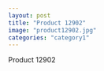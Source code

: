 ```yaml
---
layout: post
title: "Product 12902"
image: "product12902.jpg"
categories: "category1"
---
```

Product 12902
